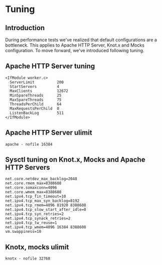 # Tuning

## Introduction
During performance tests we've realized that default configurations are a bottleneck. This applies to Apache HTTP Server, Knot.x and Mocks configuration. To move forward, we've introduced following tuning.

## Apache HTTP Server tuning
```
<IfModule worker.c>
  ServerLimit          200
  StartServers         4
  MaxClients           12672
  MinSpareThreads      25
  MaxSpareThreads      75
  ThreadsPerChild      64
  MaxRequestsPerChild  0
  ListenBackLog        511
</IfModule>
```

## Apache HTTP Server ulimit
`apache - nofile 16384`

## Sysctl tuning on Knot.x, Mocks and Apache HTTP Servers
```
net.core.netdev_max_backlog=2048
net.core.rmem_max=8388608
net.core.somaxconn=4096
net.core.wmem_max=8388608
net.ipv4.tcp_fin_timeout=10
net.ipv4.tcp_max_syn_backlog=8192
net.ipv4.tcp_rmem=4096 81920 8388608
net.ipv4.tcp_slow_start_after_idle=0
net.ipv4.tcp_syn_retries=2
net.ipv4.tcp_synack_retries=2
net.ipv4.tcp_tw_reuse=1
net.ipv4.tcp_wmem=4096 16384 8388608
vm.swappiness=10
```

## Knotx, mocks ulimit
`knotx - nofile 32768`